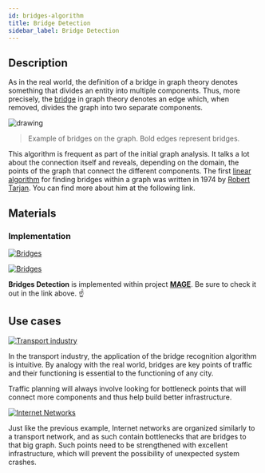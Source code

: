 ```yaml
---
id: bridges-algorithm
title: Bridge Detection
sidebar_label: Bridge Detection
---
```


## Description

As in the real world, the definition of a bridge in graph theory denotes something that divides an entity into multiple components. Thus, more precisely, the [bridge](https://en.wikipedia.org/wiki/Bridge_(graph_theory)) in graph theory denotes an edge which, when removed, divides the graph into two separate components.

<img src="https://i.imgur.com/X3GzJOQ.png" alt="drawing"/>

> Example of bridges on the graph. Bold edges represent bridges.

This algorithm is frequent as part of the initial graph analysis. It talks a lot about the connection itself and reveals, depending on the domain, the points of the graph that connect the different components. The first [linear algorithm](https://www.thealgorists.com/Algo/GraphTheory/Tarjan/Bridges) for finding bridges within a graph was written in 1974 by [Robert Tarjan](https://en.wikipedia.org/wiki/Robert_Tarjan). You can find more about him at the following link.

## Materials

### Implementation

[![Bridges](https://img.shields.io/badge/Bridges-Implementation-FB6E00?style=for-the-badge&logo=github&logoColor=white)](/mage/query-modules/cpp/bridges)

[![Bridges](https://img.shields.io/badge/Bridges-Documentation-FCC624?style=for-the-badge&logo=cplusplus&logoColor=white)](/mage/query-modules/cpp/bridges)

**Bridges Detection** is implemented within project [**MAGE**](https://github.com/memgraph/mage). Be sure to check it out in the link above. :point_up:

## Use cases

[![Transport industry](https://img.shields.io/badge/Transport_industry-Application-8A477F?style=for-the-badge)](/mage/applications/transportation-application)

In the transport industry, the application of the bridge recognition algorithm is intuitive. By analogy with the real world, bridges are key points of traffic and their functioning is essential to the functioning of any city.

Traffic planning will always involve looking for bottleneck points that will connect more components and thus help build better infrastructure.

[![Internet Networks](https://img.shields.io/badge/Internet_Network-Application-8A477F?style=for-the-badge)](/mage/applications/telecommunication)

Just like the previous example, Internet networks are organized similarly to a transport network, and as such contain bottlenecks that are bridges to that big graph. Such points need to be strengthened with excellent infrastructure, which will prevent the possibility of unexpected system crashes.
